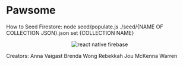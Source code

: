 # Pawsome

How to Seed Firestore: 
node seed/populate.js ./seed/{NAME OF COLLECTION JSON}.json set {COLLECTION NAME}


<center><img src="https://www.instamobile.io/wp-content/uploads/2020/05/react-native-firebase.png" alt="react native firebase"/></center>

Creators:
Anna Vaigast
Brenda Wong
Rebekkah Jou
McKenna Warren